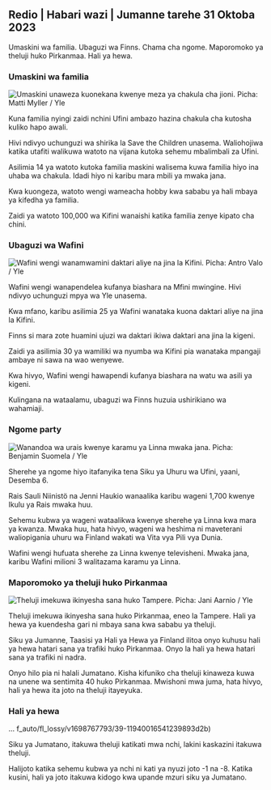 ## Redio \| Habari wazi \| Jumanne tarehe 31 Oktoba 2023

Umaskini wa familia. Ubaguzi wa Finns. Chama cha ngome. Maporomoko ya theluji huko Pirkanmaa. Hali ya hewa.

### Umaskini wa familia

![Umaskini unaweza kuonekana kwenye meza ya chakula cha jioni. Picha: Matti Myller / Yle](https://images.cdn.yle.fi/image/upload/c_crop,h_1080,w_1919,x_0,y_0/ar_1.7777777777777777,c_fill,g_faces,h_671_w_0.q_auto:eco/f_auto/fl_lossy/v1674642954/39-106372263d105c885d6a)

Kuna familia nyingi zaidi nchini Ufini ambazo hazina chakula cha kutosha kuliko hapo awali.

Hivi ndivyo uchunguzi wa shirika la Save the Children unasema. Waliohojiwa katika utafiti walikuwa watoto na vijana kutoka sehemu mbalimbali za Ufini.

Asilimia 14 ya watoto kutoka familia maskini walisema kuwa familia hiyo ina uhaba wa chakula. Idadi hiyo ni karibu mara mbili ya mwaka jana.

Kwa kuongeza, watoto wengi wameacha hobby kwa sababu ya hali mbaya ya kifedha ya familia.

Zaidi ya watoto 100,000 wa Kifini wanaishi katika familia zenye kipato cha chini.

### Ubaguzi wa Wafini

![Wafini wengi wanamwamini daktari aliye na jina la Kifini. Picha: Antro Valo / Yle](https://images.cdn.yle.fi/image/upload/c_crop,h_3179,w_5653,x_0,y_83/ar_1.7777777777777777,c_fill,g_faces,h_670/0.q_auto:eco/f_auto/fl_lossy/v1697116975/39-11855466527f10854aec)

Wafini wengi wanapendelea kufanya biashara na Mfini mwingine. Hivi ndivyo uchunguzi mpya wa Yle unasema.

Kwa mfano, karibu asilimia 25 ya Wafini wanataka kuona daktari aliye na jina la Kifini.

Finns si mara zote huamini ujuzi wa daktari ikiwa daktari ana jina la kigeni.

Zaidi ya asilimia 30 ya wamiliki wa nyumba wa Kifini pia wanataka mpangaji ambaye ni sawa na wao wenyewe.

Kwa hivyo, Wafini wengi hawapendi kufanya biashara na watu wa asili ya kigeni.

Kulingana na wataalamu, ubaguzi wa Finns huzuia ushirikiano wa wahamiaji.

### Ngome party

![Wanandoa wa urais kwenye karamu ya Linna mwaka jana. Picha: Benjamin Suomela / Yle](https://images.cdn.yle.fi/image/upload/c_crop,h_1674,w_2976,x_0,y_24/ar_1.7777777777777777,c_fill,g_faces,h_675/0.q_auto:eco/f_auto/fl_lossy/v1670345033/39-1044359638f710a6e724)

Sherehe ya ngome hiyo itafanyika tena Siku ya Uhuru wa Ufini, yaani, Desemba 6.

Rais Sauli Niinistö na Jenni Haukio wanaalika karibu wageni 1,700 kwenye Ikulu ya Rais mwaka huu.

Sehemu kubwa ya wageni wataalikwa kwenye sherehe ya Linna kwa mara ya kwanza. Mwaka huu, hata hivyo, wageni wa heshima ni maveterani waliopigania uhuru wa Finland wakati wa Vita vya Pili vya Dunia.

Wafini wengi hufuata sherehe za Linna kwenye televisheni. Mwaka jana, karibu Wafini milioni 3 walitazama karamu ya Linna.

### Maporomoko ya theluji huko Pirkanmaa

![Theluji imekuwa ikinyesha sana huko Tampere. Picha: Jani Aarnio / Yle](https://images.cdn.yle.fi/image/upload/c_crop,h_3375,w_6000,x_0,y_331/ar_1.777777777777777,c_fill,g_faces,w_605.0q_auto:eco/f_auto/fl_lossy/v1698736404/39-11934306540799d9879d)

Theluji imekuwa ikinyesha sana huko Pirkanmaa, eneo la Tampere. Hali ya hewa ya kuendesha gari ni mbaya sana kwa sababu ya theluji.

Siku ya Jumanne, Taasisi ya Hali ya Hewa ya Finland ilitoa onyo kuhusu hali ya hewa hatari sana ya trafiki huko Pirkanmaa. Onyo la hali ya hewa hatari sana ya trafiki ni nadra.

Onyo hilo pia ni halali Jumatano. Kisha kifuniko cha theluji kinaweza kuwa na unene wa sentimita 40 huko Pirkanmaa. Mwishoni mwa juma, hata hivyo, hali ya hewa ita joto na theluji itayeyuka.

### Hali ya hewa

... f_auto/fl_lossy/v1698767793/39-11940016541239893d2b)

Siku ya Jumatano, itakuwa theluji katikati mwa nchi, lakini kaskazini itakuwa theluji.

Halijoto katika sehemu kubwa ya nchi ni kati ya nyuzi joto -1 na -8. Katika kusini, hali ya joto itakuwa kidogo kwa upande mzuri siku ya Jumatano.